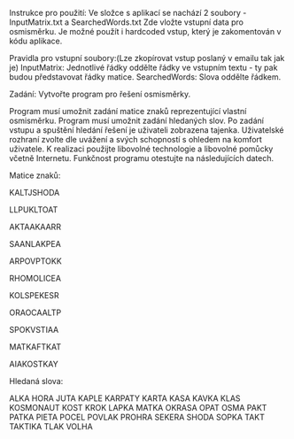 Instrukce pro použití:
Ve složce s aplikací se nachází 2 soubory - InputMatrix.txt a SearchedWords.txt
Zde vložte vstupní data pro osmisměrku. Je možné použít i hardcoded vstup, který je zakomentován v kódu aplikace.

Pravidla pro vstupní soubory:(Lze zkopírovat vstup poslaný v emailu tak jak je)
InputMatrix:
Jednotlivé řádky oddělte řádky ve vstupním textu - ty pak budou představovat řádky matice.
SearchedWords:
Slova oddělte řádkem.

Zadání: Vytvořte program pro řešení osmisměrky.

Program musí umožnit zadání matice znaků reprezentující vlastní osmisměrku.
Program musí umožnit zadání hledaných slov.
Po zadání vstupu a spuštění hledání řešení je uživateli zobrazena tajenka.
Uživatelské rozhraní zvolte dle uvážení a svých schopností s ohledem na komfort uživatele.
K realizaci použijte libovolné technologie a libovolné pomůcky včetně Internetu.
Funkčnost programu otestujte na následujících datech.

 

Matice znaků:

KALTJSHODA

LLPUKLTOAT

AKTAAKAARR

SAANLAKPEA

ARPOVPTOKK

RHOMOLICEA

KOLSPEKESR

ORAOCAALTP

SPOKVSTIAA

MATKAFTKAT

AIAKOSTKAY

Hledaná slova:

ALKA HORA JUTA KAPLE KARPATY KARTA KASA KAVKA KLAS KOSMONAUT KOST KROK LAPKA MATKA OKRASA OPAT OSMA PAKT PATKA PIETA POCEL POVLAK PROHRA SEKERA SHODA SOPKA TAKT TAKTIKA TLAK VOLHA
